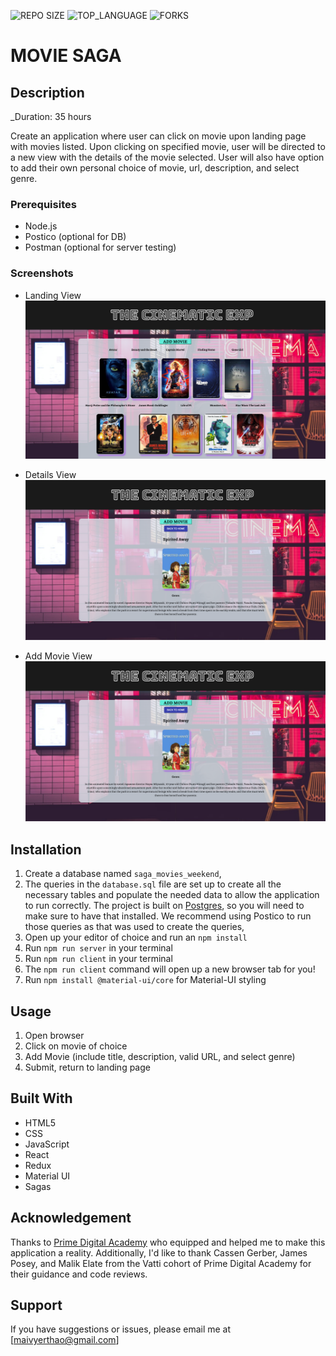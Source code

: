 ![REPO SIZE](https://img.shields.io/github/repo-size/yyerthao/movie-sagas.svg?style=flat-square)
![TOP_LANGUAGE](https://img.shields.io/github/languages/top/yyerthao/movie-sagas.svg?style=flat-square)
![FORKS](https://img.shields.io/github/forks/yyerthao/movie-sagas.svg?style=social)

# MOVIE SAGA

## Description

_Duration: 35 hours

Create an application where user can click on movie upon landing page with movies listed. Upon clicking on specified movie, user will be directed to a new view with the details of the movie selected. User will also have option to add their own personal choice of movie, url, description, and select genre.  


### Prerequisites
* Node.js
* Postico (optional for DB)
* Postman (optional for server testing)


### Screenshots

* Landing View
![Landing Page](landingpage.png)

* Details View
![Details View](DetailsView.png)

* Add Movie View
![Details View](DetailsView.png)




## Installation

1. Create a database named `saga_movies_weekend`,
2. The queries in the `database.sql` file are set up to create all the necessary tables and populate the needed data to allow the application to run correctly. The project is built on [Postgres](https://www.postgresql.org/download/), so you will need to make sure to have that installed. We recommend using Postico to run those queries as that was used to create the queries, 
3. Open up your editor of choice and run an `npm install`
4. Run `npm run server` in your terminal
5. Run `npm run client` in your terminal
6. The `npm run client` command will open up a new browser tab for you!
7. Run `npm install @material-ui/core` for Material-UI styling


## Usage

1. Open browser
2. Click on movie of choice
3. Add Movie 
    (include title, 
                description, 
                    valid URL, 
                        and select genre)
4. Submit, return to landing page

## Built With

* HTML5
* CSS
* JavaScript
* React
* Redux
* Material UI
* Sagas


## Acknowledgement
Thanks to [Prime Digital Academy](www.primeacademy.io) who equipped and helped me to make this application a reality. Additionally, I'd like to thank Cassen Gerber, James Posey, and Malik Elate from the Vatti cohort of Prime Digital Academy for their guidance and code reviews.

## Support
If you have suggestions or issues, please email me at [maivyerthao@gmail.com] 